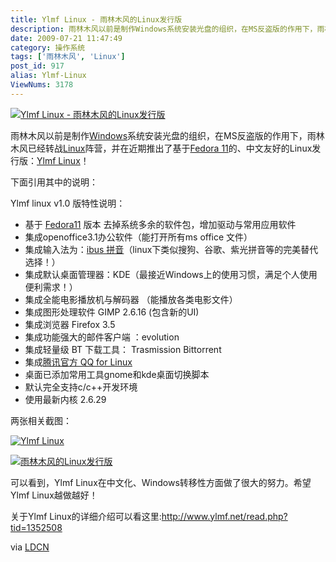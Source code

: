 ```yaml
---
title: Ylmf Linux - 雨林木风的Linux发行版
description: 雨林木风以前是制作Windows系统安装光盘的组织，在MS反盗版的作用下，雨林木风已经转战Linux阵营，并在近期推出了基于Fedora11的、中文友好的Linux发行版：YlmfLinux！
date: 2009-07-21 11:47:49
category: 操作系统
tags: ['雨林木风', 'Linux']
post_id: 917
alias: Ylmf-Linux
ViewNums: 3178
---
```


[![Ylmf Linux - 雨林木风的Linux发行版](http://linuxdesktop.cn/wp-content/uploads/2009/07/ylmf.jpg)](/blog/ylmf-linux)

雨林木风以前是制作[Windows](/blog/deepin-litexp-windows-xp-sp3-v62)系统安装光盘的组织，在MS反盗版的作用下，雨林木风已经转战[Linux](/tags/Linux)阵营，并在近期推出了基于[Fedora 11](/blog/fedora-11-final)的、中文友好的Linux发行版：[Ylmf Linux](/blog/ylmf-linux)！

下面引用其中的说明：

Ylmf linux v1.0 版特性说明：

* 基于 [Fedora11](/blog/fedora-11-final) 版本 去掉系统多余的软件包，增加驱动与常用应用软件
* 集成openoffice3.1办公软件（能打开所有ms office 文件）
* 集成输入法为：[ibus 拼音](/blog/ibus-11020090225)（linux下类似搜狗、谷歌、紫光拼音等的完美替代选择！）
* 集成默认桌面管理器：KDE（最接近Windows上的使用习惯，满足个人使用便利需求！）
* 集成全能电影播放机与解码器 （能播放各类电影文件）
* 集成图形处理软件 GIMP 2.6.16 (包含新的UI)
* 集成浏览器 Firefox 3.5
* 集成功能强大的邮件客户端 ：evolution
* 集成轻量级 BT 下载工具： Trasmission Bittorrent
* 集成[腾讯官方 QQ for Linux](/blog/qq-for-linux-20-preview)
* 桌面已添加常用工具gnome和kde桌面切换脚本
* 默认完全支持c/c++开发环境
* 使用最新内核 2.6.29

两张相关截图：

[![Ylmf Linux](http://linuxdesktop.cn/wp-content/uploads/2009/07/ylmf-linux-01-640x480.jpg)](/blog/ylmf-linux)

[![雨林木风的Linux发行版](http://linuxdesktop.cn/wp-content/uploads/2009/07/ylmf-linux-02-640x480.jpg)](/blog/ylmf-linux)

可以看到，Ylmf Linux在中文化、Windows转移性方面做了很大的努力。希望Ylmf Linux越做越好！

关于Ylmf Linux的详细介绍可以看这里:<http://www.ylmf.net/read.php?tid=1352508>

via [LDCN](http://linuxdesktop.cn/)

